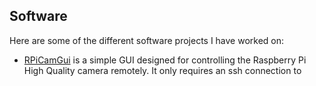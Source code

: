 ## Software

Here are some of the different software projects I have worked on:

- [RPiCamGui](https://github.com/mads-bisgaard/RPiCamGui) is a simple GUI designed for controlling the Raspberry Pi High Quality camera remotely. It only requires an ssh connection to  

